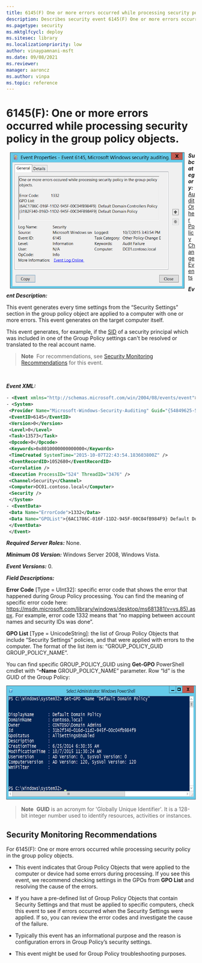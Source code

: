 ```yaml
---
title: 6145(F) One or more errors occurred while processing security policy in the group policy objects. 
description: Describes security event 6145(F) One or more errors occurred while processing security policy in the group policy objects.
ms.pagetype: security
ms.mktglfcycl: deploy
ms.sitesec: library
ms.localizationpriority: low
author: vinaypamnani-msft
ms.date: 09/08/2021
ms.reviewer: 
manager: aaroncz
ms.author: vinpa
ms.topic: reference
---
```


# 6145(F): One or more errors occurred while processing security policy in the group policy objects.


<img src="images/event-6145.png" alt="Event 6145 illustration" width="464" height="361" hspace="10" align="left" />

***Subcategory:***&nbsp;[Audit Other Policy Change Events](audit-other-policy-change-events.md)

***Event Description:***

This event generates every time settings from the “Security Settings” section in the group policy object are applied to a computer with one or more errors. This event generates on the target computer itself.

This event generates, for example, if the [SID](/windows/win32/secauthz/security-identifiers) of a security principal which was included in one of the Group Policy settings can't be resolved or translated to the real account name.

> **Note**&nbsp;&nbsp;For recommendations, see [Security Monitoring Recommendations](#security-monitoring-recommendations) for this event.

<br clear="all">

***Event XML:***
```xml
- <Event xmlns="http://schemas.microsoft.com/win/2004/08/events/event">
- <System>
 <Provider Name="Microsoft-Windows-Security-Auditing" Guid="{54849625-5478-4994-A5BA-3E3B0328C30D}" /> 
 <EventID>6145</EventID> 
 <Version>0</Version> 
 <Level>0</Level> 
 <Task>13573</Task> 
 <Opcode>0</Opcode> 
 <Keywords>0x8010000000000000</Keywords> 
 <TimeCreated SystemTime="2015-10-07T22:43:54.183603800Z" /> 
 <EventRecordID>1052680</EventRecordID> 
 <Correlation /> 
 <Execution ProcessID="524" ThreadID="3476" /> 
 <Channel>Security</Channel> 
 <Computer>DC01.contoso.local</Computer> 
 <Security /> 
 </System>
- <EventData>
 <Data Name="ErrorCode">1332</Data> 
 <Data Name="GPOList">{6AC1786C-016F-11D2-945F-00C04fB984F9} Default Domain Controllers Policy {31B2F340-016D-11D2-945F-00C04FB984F9} Default Domain Policy</Data> 
 </EventData>
 </Event>

```

***Required Server Roles:*** None.

***Minimum OS Version:*** Windows Server 2008, Windows Vista.

***Event Versions:*** 0.

***Field Descriptions:***

**Error Code** \[Type = UInt32\]: specific error code that shows the error that happened during Group Policy processing. You can find the meaning of specific error code here: <https://msdn.microsoft.com/library/windows/desktop/ms681381(v=vs.85).aspx>. For example, error code 1332 means that “no mapping between account names and security IDs was done”.

**GPO List** \[Type = UnicodeString\]: the list of Group Policy Objects that include “Security Settings” policies, and that were applied with errors to the computer. The format of the list item is: “GROUP\_POLICY\_GUID GROUP\_POLICY\_NAME”.

You can find specific GROUP\_POLICY\_GUID using **Get-GPO** PowerShell cmdlet with “**–Name** GROUP\_POLICY\_NAME” parameter. Row “Id” is the GUID of the Group Policy:

<img src="images/windows-powershell-get-gpo.png" alt="Windows PowerShell Get-GPO illustration" width="685" height="302" />

> **Note**&nbsp;&nbsp;**GUID** is an acronym for 'Globally Unique Identifier'. It is a 128-bit integer number used to identify resources, activities or instances.

## Security Monitoring Recommendations

For 6145(F): One or more errors occurred while processing security policy in the group policy objects.

-   This event indicates that Group Policy Objects that were applied to the computer or device had some errors during processing. If you see this event, we recommend checking settings in the GPOs from **GPO List** and resolving the cause of the errors.

-   If you have a pre-defined list of Group Policy Objects that contain Security Settings and that must be applied to specific computers, check this event to see if errors occurred when the Security Settings were applied. If so, you can review the error codes and investigate the cause of the failure.

-   Typically this event has an informational purpose and the reason is configuration errors in Group Policy’s security settings.

-   This event might be used for Group Policy troubleshooting purposes.